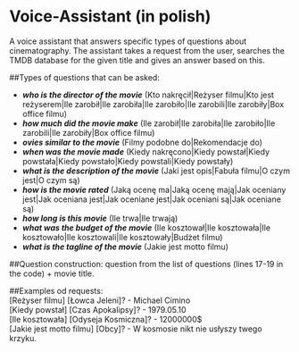 # Voice-Assistant (in polish)
A voice assistant that answers specific types of questions about cinematography. The assistant takes a request from the user, searches the TMDB database for the given title and gives an answer based on this.

##Types of questions that can be asked:
- ***who is the director of the movie*** (Kto nakręcił|Reżyser filmu|Kto jest reżyserem|Ile zarobił|Ile zarobiła|Ile zarobiło|Ile zarobili|Ile zarobiły|Box office filmu)
- ***how much did the movie make*** (Ile zarobił|Ile zarobiła|Ile zarobiło|Ile zarobili|Ile zarobiły|Box office filmu)
- ***ovies similar to the movie*** (Filmy podobne do|Rekomendacje do)
- ***when was the movie made*** (Kiedy nakręcono|Kiedy powstał|Kiedy powstała|Kiedy powstało|Kiedy powstali|Kiedy powstały)
- ***what is the description of the movie*** (Jaki jest opis|Fabuła filmu|O czym jest|O czym są)
- ***how is the movie rated*** (Jaką ocenę ma|Jaką ocenę mają|Jak oceniany jest|Jak oceniana jest|Jak oceniane jest|Jak oceniani są|Jak oceniane są)
- ***how long is this movie*** (Ile trwa|Ile trwają)
- ***what was the budget of the movie*** (Ile kosztował|Ile kosztowała|Ile kosztowało|Ile kosztowali|Ile kosztowały|Budżet filmu)
- ***what is the tagline of the movie*** (Jakie jest motto filmu)

##Question construction: question from the list of questions (lines 17-19 in the code) + movie title.

##Examples od requests:   
[Reżyser filmu] [Łowca Jeleni]? - Michael Cimino  
[Kiedy powstał] [Czas Apokalipsy]? - 1979.05.10  
[Ile kosztowała] [Odyseja Kosmiczna]? - 12000000$  
[Jakie jest motto filmu] [Obcy]? - W kosmosie nikt nie usłyszy twego krzyku.
